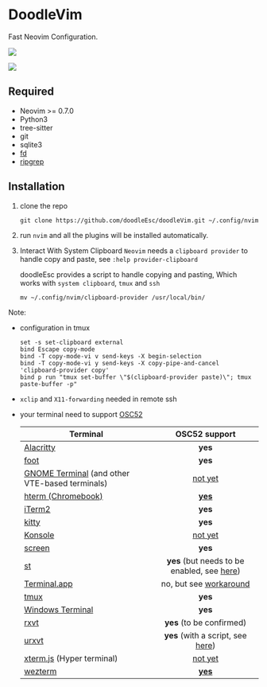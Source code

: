 # DoodleVim
Fast Neovim Configuration.

![](https://cdn.jsdelivr.net/gh/doodleEsc/blog-images/20220627112917.png)

![](https://cdn.jsdelivr.net/gh/doodleEsc/blog-images/20220627104042.png)

## Required

* Neovim >= 0.7.0
* Python3
* tree-sitter
* git
* sqlite3
* [fd](https://github.com/sharkdp/fd)
* [ripgrep](https://github.com/BurntSushi/ripgrep)

## Installation

1. clone the repo
    ```shell
    git clone https://github.com/doodleEsc/doodleVim.git ~/.config/nvim
    ```
2. run `nvim` and all the plugins will be installed automatically.

3. Interact With System Clipboard
    `Neovim` needs a `clipboard provider` to handle copy and paste, see `:help provider-clipboard`

    doodleEsc provides a script to handle copying and pasting, Which works with
    `system clipboard`, `tmux` and `ssh`

    ```
    mv ~/.config/nvim/clipboard-provider /usr/local/bin/
    ```

Note:
* configuration in tmux
    ```
    set -s set-clipboard external
    bind Escape copy-mode                                                              
	bind -T copy-mode-vi v send-keys -X begin-selection                                
	bind -T copy-mode-vi y send-keys -X copy-pipe-and-cancel 'clipboard-provider copy' 
	bind p run "tmux set-buffer \"$(clipboard-provider paste)\"; tmux paste-buffer -p" 
    ```

* `xclip` and `X11-forwarding` needed in remote ssh

* your terminal need to support [OSC52](https://en.wikipedia.org/wiki/ANSI_escape_code#OSC_(Operating_System_Command)_sequences)

    | Terminal | OSC52 support |
    |----------|:-------------:|
    | [Alacritty](https://github.com/alacritty/alacritty) | **yes** |
    | [foot](https://codeberg.org/dnkl/foot) | **yes** |
    | [GNOME Terminal](https://github.com/GNOME/gnome-terminal) (and other VTE-based terminals) | [not yet](https://bugzilla.gnome.org/show_bug.cgi?id=795774) |
    | [hterm (Chromebook)](https://chromium.googlesource.com/apps/libapps/+/master/README.md) | [**yes**](https://chromium.googlesource.com/apps/libapps/+/master/nassh/doc/FAQ.md#Is-OSC-52-aka-clipboard-operations_supported) |
    | [iTerm2](https://iterm2.com/) | **yes** |
    | [kitty](https://github.com/kovidgoyal/kitty) | **yes** |
    | [Konsole](https://konsole.kde.org/) | [not yet](https://bugs.kde.org/show_bug.cgi?id=372116) |
    | [screen](https://www.gnu.org/software/screen/) | **yes** |
    | [st](https://st.suckless.org/) | **yes** (but needs to be enabled, see [here](https://git.suckless.org/st/commit/a2a704492b9f4d2408d180f7aeeacf4c789a1d67.html)) |
    | [Terminal.app](https://en.wikipedia.org/wiki/Terminal_(macOS)) | no, but see [workaround](https://github.com/roy2220/osc52pty) |
    | [tmux](https://github.com/tmux/tmux) | **yes** |
    | [Windows Terminal](https://github.com/microsoft/terminal) | **yes** |
    | [rxvt](http://rxvt.sourceforge.net/) | **yes** (to be confirmed) |
    | [urxvt](http://software.schmorp.de/pkg/rxvt-unicode.html) | **yes** (with a script, see [here](https://github.com/ojroques/vim-oscyank/issues/4)) |
    | [xterm.js](https://xtermjs.org/) (Hyper terminal) | [not yet](https://github.com/xtermjs/xterm.js/issues/3260) |
    | [wezterm](https://github.com/wez/wezterm) | [**yes**](https://wezfurlong.org/wezterm/escape-sequences.html#operating-system-command-sequences) |
